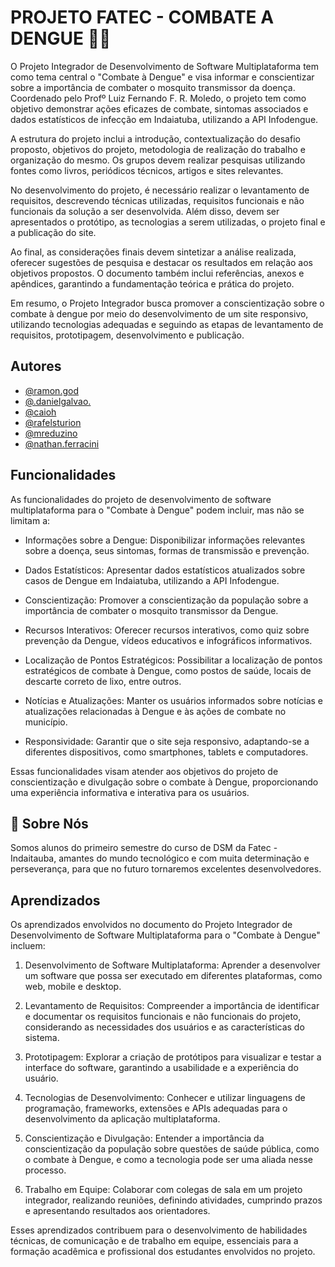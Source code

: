 
# PROJETO FATEC - COMBATE A DENGUE 🚫🦟

O Projeto Integrador de Desenvolvimento de Software Multiplataforma tem como tema central o "Combate à Dengue" e visa informar e conscientizar sobre a importância de combater o mosquito transmissor da doença. Coordenado pelo Profº Luiz Fernando F. R. Moledo, o projeto tem como objetivo demonstrar ações eficazes de combate, sintomas associados e dados estatísticos de infecção em Indaiatuba, utilizando a API Infodengue.

A estrutura do projeto inclui a introdução, contextualização do desafio proposto, objetivos do projeto, metodologia de realização do trabalho e organização do mesmo. Os grupos devem realizar pesquisas utilizando fontes como livros, periódicos técnicos, artigos e sites relevantes.

No desenvolvimento do projeto, é necessário realizar o levantamento de requisitos, descrevendo técnicas utilizadas, requisitos funcionais e não funcionais da solução a ser desenvolvida. Além disso, devem ser apresentados o protótipo, as tecnologias a serem utilizadas, o projeto final e a publicação do site.

Ao final, as considerações finais devem sintetizar a análise realizada, oferecer sugestões de pesquisa e destacar os resultados em relação aos objetivos propostos. O documento também inclui referências, anexos e apêndices, garantindo a fundamentação teórica e prática do projeto.

Em resumo, o Projeto Integrador busca promover a conscientização sobre o combate à dengue por meio do desenvolvimento de um site responsivo, utilizando tecnologias adequadas e seguindo as etapas de levantamento de requisitos, prototipagem, desenvolvimento e publicação.

## Autores

- [@ramon.god](https://github.com/Ramonlegend)
- [@.danielgalvao.](https://github.com/MagalDevs)
- [@caioh](https://github.com/Caioh77)
- [@rafelsturion](https://github.com/rafaelsturion)
- [@mreduzino]()
- [@nathan.ferracini](https://github.com/Nathan-Ferracini-Batista)

## Funcionalidades

As funcionalidades do projeto de desenvolvimento de software multiplataforma para o "Combate à Dengue" podem incluir, mas não se limitam a:

- Informações sobre a Dengue: Disponibilizar informações relevantes sobre a doença, seus sintomas, formas de transmissão e prevenção.

- Dados Estatísticos: Apresentar dados estatísticos atualizados sobre casos de Dengue em Indaiatuba, utilizando a API Infodengue.

-  Conscientização: Promover a conscientização da população sobre a importância de combater o mosquito transmissor da Dengue.

- Recursos Interativos: Oferecer recursos interativos, como quiz sobre prevenção da Dengue, vídeos educativos e infográficos informativos.

- Localização de Pontos Estratégicos: Possibilitar a localização de pontos estratégicos de combate à Dengue, como postos de saúde, locais de descarte correto de lixo, entre outros.

- Notícias e Atualizações: Manter os usuários informados sobre notícias e atualizações relacionadas à Dengue e às ações de combate no município.

- Responsividade: Garantir que o site seja responsivo, adaptando-se a diferentes dispositivos, como smartphones, tablets e computadores.

Essas funcionalidades visam atender aos objetivos do projeto de conscientização e divulgação sobre o combate à Dengue, proporcionando uma experiência informativa e interativa para os usuários.
## 🚀 Sobre Nós
Somos alunos do primeiro semestre do curso de DSM da Fatec - Indaitauba, amantes do mundo tecnológico e com muita determinação e perseverança, para que no futuro tornaremos excelentes desenvolvedores.



## Aprendizados

Os aprendizados envolvidos no documento do Projeto Integrador de Desenvolvimento de Software Multiplataforma para o "Combate à Dengue" incluem:

1. Desenvolvimento de Software Multiplataforma: Aprender a desenvolver um software que possa ser executado em diferentes plataformas, como web, mobile e desktop.

2. Levantamento de Requisitos: Compreender a importância de identificar e documentar os requisitos funcionais e não funcionais do projeto, considerando as necessidades dos usuários e as características do sistema.

3. Prototipagem: Explorar a criação de protótipos para visualizar e testar a interface do software, garantindo a usabilidade e a experiência do usuário.

4. Tecnologias de Desenvolvimento: Conhecer e utilizar linguagens de programação, frameworks, extensões e APIs adequadas para o desenvolvimento da aplicação multiplataforma.

5. Conscientização e Divulgação: Entender a importância da conscientização da população sobre questões de saúde pública, como o combate à Dengue, e como a tecnologia pode ser uma aliada nesse processo.

6. Trabalho em Equipe: Colaborar com colegas de sala em um projeto integrador, realizando reuniões, definindo atividades, cumprindo prazos e apresentando resultados aos orientadores.

Esses aprendizados contribuem para o desenvolvimento de habilidades técnicas, de comunicação e de trabalho em equipe, essenciais para a formação acadêmica e profissional dos estudantes envolvidos no projeto.

